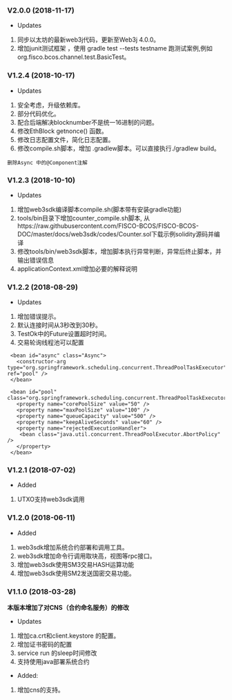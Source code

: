 ### V2.0.0 (2018-11-17)
* Updates

1. 同步以太坊的最新web3j代码，更新至Web3j 4.0.0。
2. 增加junit测试框架 ，使用 gradle test --tests testname 跑测试案例,例如org.fisco.bcos.channel.test.BasicTest。

### V1.2.4 (2018-10-17)
* Updates

1. 安全考虑，升级依赖库。
2. 部分代码优化。
3. 配合后端解决blocknumber不是统一16进制的问题。
4. 修改EthBlock getnonce() 函数。
5. 修改日志配置文件，简化日志配置。
6. 修改compile.sh脚本，增加 .gradlew脚本。可以直接执行./gradlew build。
```
删除Async 中的@Component注解

```

### V1.2.3 (2018-10-10)
* Updates

1. 增加web3sdk编译脚本compile.sh(脚本带有安装gradle功能)
2. tools/bin目录下增加counter_compile.sh脚本, 从https://raw.githubusercontent.com/FISCO-BCOS/FISCO-BCOS-DOC/master/docs/web3sdk/codes/Counter.sol下载示例solidity源码并编译
3. 修改tools/bin/web3sdk脚本，增加脚本执行异常判断，异常后终止脚本，并输出错误信息
4. applicationContext.xml增加必要的解释说明

### V1.2.2 (2018-08-29)

* Updates

1. 增加错误提示。
2. 默认连接时间从3秒改到30秒。
3. TestOk中的Future设置超时时间。
4. 交易轮询线程池可以配置
```
 <bean id="async" class="Async">
   <constructor-arg type="org.springframework.scheduling.concurrent.ThreadPoolTaskExecutor" ref="pool" />
 </bean>

 <bean id="pool" class="org.springframework.scheduling.concurrent.ThreadPoolTaskExecutor">
   <property name="corePoolSize" value="50" />
   <property name="maxPoolSize" value="100" />
   <property name="queueCapacity" value="500" />
   <property name="keepAliveSeconds" value="60" />
   <property name="rejectedExecutionHandler">
    <bean class="java.util.concurrent.ThreadPoolExecutor.AbortPolicy" />
   </property>
 </bean>
```

### V1.2.1 (2018-07-02)

* Added

1. UTXO支持web3sdk调用

### V1.2.0 (2018-06-11)  

* Added
1. web3sdk增加系统合约部署和调用工具。
2. web3sdk增加命令行调用取块高，视图等rpc接口。
3. 增加web3sdk使用SM3交易HASH运算功能
4. 增加web3sdk使用SM2发送国密交易功能。
### V1.1.0 (2018-03-28)  
**本版本增加了对CNS（合约命名服务）的修改**
* Updates  
1. 增加ca.crt和client.keystore 的配置。
2. 增加证书密码的配置
3. service run 的sleep时间修改
4. 支持使用java部署系统合约
* Added:
1. 增加cns的支持。
